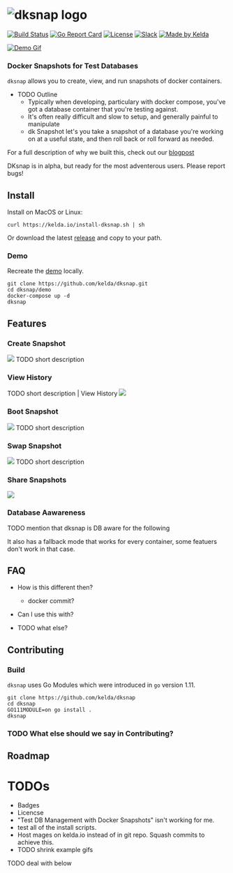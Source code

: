 # ![dksnap logo](https://kelda.io/img/dksnap/dksnap-logo.svg)
[![Build Status](https://travis-ci.org/kelda/dksnap.svg?branch=master)](https://travis-ci.org/kelda/dksnap)
[![Go Report Card](https://goreportcard.com/badge/github.com/kelda/dksnap)](https://goreportcard.com/report/github.com/kelda/dksnap)
[![License](https://img.shields.io/badge/License-Apache%202.0-blue.svg)](LICENSE)
[![Slack](https://kelda.io/img/dksnap/slack-badge.svg)](http://slack.kelda.io)
[![Made by Kelda](https://kelda.io/img/dksnap/love-badge.svg)](https://kelda.io)

[![Demo Gif](https://kelda.io/img/dksnap/create-snapshot.gif)](https://youtu.be/EaxEsOTKdrs)

### Docker Snapshots for Test Databases

`dksnap` allows you to create, view, and run snapshots of docker containers.

- TODO Outline
    - Typically when developing, particulary with docker compose, you've got a
      database container that you're testing against.
    - It's often really difficult and slow to setup, and generally painful to
      manipulate
    - dk Snapshot let's you take a snapshot of a database you're working on at
      a useful state, and then roll back or roll forward as needed.

For a full description of why we built this, check out our [blogpost](TODO)

DKsnap is in alpha, but ready for the most adventerous users.  Please report
bugs!

## Install
Install on MacOS or Linux:

```
curl https://kelda.io/install-dksnap.sh | sh
```

Or download the latest [release](https://github.com/kelda/dksnap/releases) and
copy to your path.

### Demo
Recreate the [demo](https://youtu.be/EaxEsOTKdrs) locally.

```
git clone https://github.com/kelda/dksnap.git
cd dksnap/demo
docker-compose up -d
dksnap
```

## Features

### Create Snapshot
![](https://kelda.io/img/dksnap/create-snapshot.gif)
TODO short description

### View History
TODO short description
| View History    ![](https://kelda.io/img/dksnap/view-history.gif)

### Boot Snapshot
![](https://kelda.io/img/dksnap/boot-snapshot.gif)
TODO short description

### Swap Snapshot
![](https://kelda.io/img/dksnap/swap-snapshot.gif)
TODO short description

### Share Snapshots
![](https://kelda.io/img/dksnap/share-snapshot.gif)

### Database Aawareness
TODO mention that dksnap is DB aware for the following

It also has a fallback mode that works for every container, 
some featuers don't work in that case.

## FAQ

- How is this different then?
    - docker commit?

- Can I use this with?


- TODO what else?


## Contributing

### Build

`dksnap` uses Go Modules which were introduced in `go` version 1.11.

```
git clone https://github.com/kelda/dksnap
cd dksnap
GO111MODULE=on go install .
dksnap
```

### TODO What else should we say in Contributing?

## Roadmap

# TODOs
- Badges
- Licencse
- "Test DB Management with Docker Snapshots" isn't working for me.
- test all of the install scripts.
- Host mages on kelda.io instead of in git repo.  Squash commits to achieve this.
- TODO shrink example gifs

TODO deal with below
